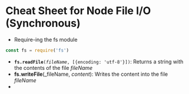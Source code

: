 # Cheat Sheet for Node File I/O (Synchronous)

* Require-ing the fs module

```js
const fs = require('fs')
```

* **`fs.readFile`**`(`_`fileName`_`, [{encoding: 'utf-8'}])`: Returns a string with the contents of the file _fileName_
* **fs.writeFile**(_fileName, _content_): Writes the content into the file _fileName_
*
